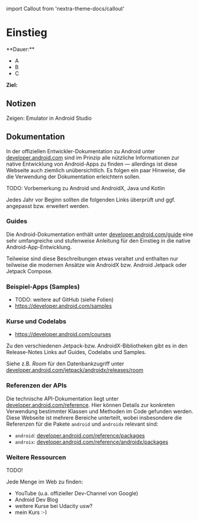 import Callout from 'nextra-theme-docs/callout'

# Einstieg

<Callout>
  **Dauer:** 

  - A
  - B
  - C

  **Ziel:** 
</Callout>

## Notizen 

Zeigen: Emulator in Android Studio

## Dokumentation

In der offiziellen Entwickler-Dokumentation zu Android unter
[developer.android.com](https://developer.android.com) sind
im Prinzip alle nützliche Informationen zur native Entwicklung
von Android-Apps zu finden &mdash; allerdings ist diese
Webseite auch ziemlich unübersichtlich. Es folgen ein paar
Hinweise, die die Verwendung der Dokumentation erleichtern
sollen.

TODO: Vorbemerkung zu Android und AndroidX, Java und Kotlin

<Callout type="warning" emoji="‼️">
Jedes Jahr vor Beginn sollten die folgenden Links
überprüft und ggf. angepasst bzw. erweitert werden.
</Callout>

### Guides

Die Android-Dokumentation enthält unter 
[developer.android.com/guide](developer.android.com/guide) 
eine sehr umfangreiche und stufenweise Anleitung für
den Einstieg in die native Android-App-Entwicklung.

<Callout type="warning">
Teilweise sind diese Beschreibungen etwas veraltet und
enthalten nur teilweise die modernen Ansätze wie AndroidX
bzw. Android Jetpack oder Jetpack Compose.
</Callout>

### Beispiel-Apps (Samples)

- TODO: weitere auf GitHub (siehe Folien)
- https://developer.android.com/samples


### Kurse und Codelabs


- https://developer.android.com/courses

<Callout type="warning">
Zu den verschiedenen Jetpack-bzw. AndroidX-Bibliotheken
gibt es in den Release-Notes Links auf Guides, Codelabs
und Samples. 

Siehe z.B. _Room_ für den Datenbankzugriff unter
[developer.android.com/jetpack/androidx/releases/room](https://developer.android.com/jetpack/androidx/releases/room)
</Callout>

### Referenzen der APIs

Die technische API-Dokumentation liegt unter
[developer.android.com/reference](https://developer.android.com/reference). Hier können Details zur konkreten 
Verwendung bestimmter Klassen und Methoden im Code gefunden
werden. Diese Webseite ist mehrere Bereiche unterteilt, wobei
insbesondere die Referenzen für die Pakete `android` 
und `androidx` relevant sind:

- `android`: [developer.android.com/reference/packages](https://developer.android.com/reference/packages)
- `androix`: [developer.android.com/reference/androidx/packages](https://developer.android.com/reference/androidx/packages)

### Weitere Ressourcen

TODO!

Jede Menge im Web zu finden:

- YouTube (u.a. offizieller Dev-Channel von Google)
- Android Dev Blog
- weitere Kurse bei Udacity usw?
- mein Kurs :-)

